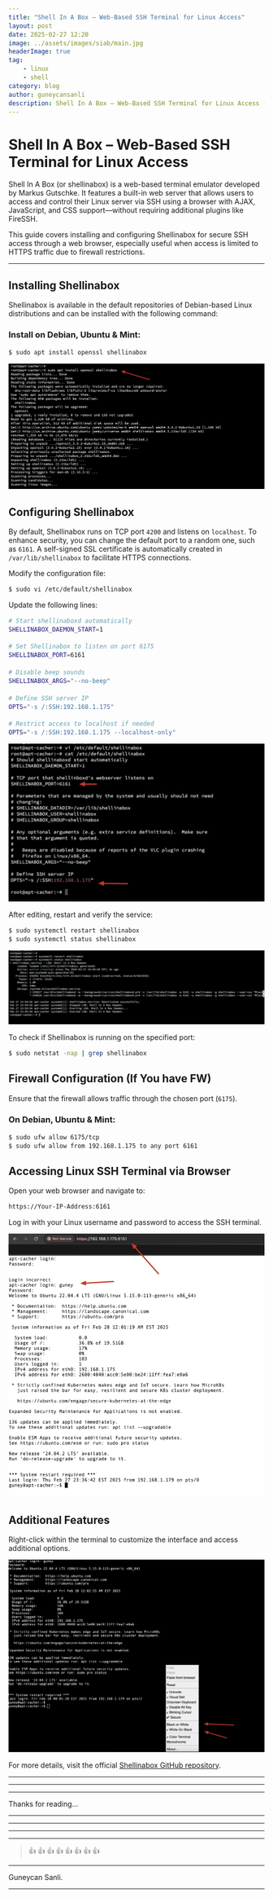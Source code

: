```yaml
---
title: "Shell In A Box – Web-Based SSH Terminal for Linux Access"
layout: post
date: 2025-02-27 12:20
image: ../assets/images/siab/main.jpg
headerImage: true
tag:
    - linux
    - shell
category: blog
author: guneycansanli
description: Shell In A Box – Web-Based SSH Terminal for Linux Access (shellinabox)
---
```


# Shell In A Box – Web-Based SSH Terminal for Linux Access

Shell In A Box (or shellinabox) is a web-based terminal emulator developed by Markus Gutschke. It features a built-in web server that allows users to access and control their Linux server via SSH using a browser with AJAX, JavaScript, and CSS support—without requiring additional plugins like FireSSH.

This guide covers installing and configuring Shellinabox for secure SSH access through a web browser, especially useful when access is limited to HTTPS traffic due to firewall restrictions.

---

## Installing Shellinabox

Shellinabox is available in the default repositories of Debian-based Linux distributions and can be installed with the following command:

### Install on Debian, Ubuntu & Mint:
```bash
$ sudo apt install openssl shellinabox
```

![siab][1]


## Configuring Shellinabox

By default, Shellinabox runs on TCP port `4200` and listens on `localhost`. To enhance security, you can change the default port to a random one, such as `6161`.
A self-signed SSL certificate is automatically created in `/var/lib/shellinabox` to facilitate HTTPS connections.

Modify the configuration file:
```bash
$ sudo vi /etc/default/shellinabox
```

Update the following lines:

```bash
# Start shellinaboxd automatically
SHELLINABOX_DAEMON_START=1

# Set Shellinabox to listen on port 6175
SHELLINABOX_PORT=6161

# Disable beep sounds
SHELLINABOX_ARGS="--no-beep"

# Define SSH server IP
OPTS="-s /:SSH:192.168.1.175"

# Restrict access to localhost if needed
OPTS="-s /:SSH:192.168.1.175 --localhost-only"
```

![siab][2]


After editing, restart and verify the service:
```bash
$ sudo systemctl restart shellinabox
$ sudo systemctl status shellinabox
```

![siab][3]

To check if Shellinabox is running on the specified port:
```bash
$ sudo netstat -nap | grep shellinabox
```

## Firewall Configuration (If You have FW)

Ensure that the firewall allows traffic through the chosen port (`6175`).

### On Debian, Ubuntu & Mint:
```bash
$ sudo ufw allow 6175/tcp
$ sudo ufw allow from 192.168.1.175 to any port 6161
```

## Accessing Linux SSH Terminal via Browser

Open your web browser and navigate to:
```bash
https://Your-IP-Address:6161
```
Log in with your Linux username and password to access the SSH terminal.

![siab][4]

## Additional Features

Right-click within the terminal to customize the interface and access additional options.

![siab][5]

For more details, visit the official [Shellinabox GitHub repository](https://github.com/shellinabox/shellinabox).

---

* * *

---

Thanks for reading...

---

---

---

---

> :+1: :+1: :+1: :+1: :+1: :+1: :+1: :+1:

---

Guneycan Sanli.

---

[1]: ../assets/images/siab/siab-1.jpg
[2]: ../assets/images/siab/siab-2.jpg
[3]: ../assets/images/siab/siab-3.jpg
[4]: ../assets/images/siab/siab-4.jpg
[5]: ../assets/images/siab/siab-5.jpg



